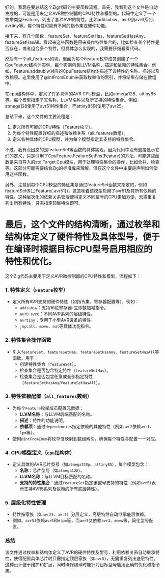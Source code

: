 好的，我现在要总结这个Zig代码的主要函数流程。首先，我看到这个文件是自动生成的，可能是用来定义AVR微控制器的CPU特性和模型的。代码中定义了一个枚举类型Feature，列出了各种AVR的特性，比如addsubiw、avr0到avr6系列、avrtiny等。每个特性可能有不同的指令集或硬件功能。

接下来，有几个函数：featureSet、featureSetHas、featureSetHasAny、featureSetHasAll。看起来这些函数是用来操作特性集合的，比如检查某个特性是否存在，或者组合多个特性。但具体怎么实现的，我需要仔细看看代码。

然后有一个all_features的块，里面为每个Feature枚举成员创建了一个CpuFeature结构体实例。每个实例包含LLVM名称、描述和依赖的特性集合。例如，Feature.addsubiw对应的CpuFeature结构体描述了该特性的名称、描述以及依赖项。这里使用了@intFromEnum来获取枚举值的索引，并将结果存储在数组中。

在cpu结构体中，定义了许多具体的AVR CPU模型，比如atmega128、attiny85等。每个模型指定了其名称、LLVM名称以及所支持的特性集合。例如，atmega128使用了avr51特性集合，而attiny85则使用了avr25。

总结下来，这个文件的主要流程是：
1. 定义所有可能的CPU特性（Feature枚举）。
2. 为每个特性配置详细的描述和依赖关系（all_features数组）。
3. 定义各种具体的CPU模型，并为每个模型指定其支持的特性集合。

不过，我有点困惑的是featureSet等函数的具体实现，因为代码中没有直接显示它们的定义，只是引用了CpuFeature.FeatureSetFns(Feature)的方法。可能这些函数是来自导入的std.Target.Cpu模块，用于处理特性集合的操作，比如合并、检查等。这部分可能需要结合Zig的标准库来理解，但在这个文件中主要是声明如何使用这些函数。

另外，注意到每个CPU模型的特征集是通过featureSet函数来指定的，例如featureSet(&[_]Feature{.avr51})，这意味着该模型启用了avr51及其所有依赖的特性。这种层次化的依赖关系管理使得定义不同型号的CPU更加方便，无需重复列出所有特性，只需指定顶层特性即可。

最后，这个文件的结构清晰，通过枚举和结构体定义了硬件特性及具体型号，便于在编译时根据目标CPU型号启用相应的特性和优化。
================================================
这个Zig代码主要用于定义AVR微控制器的CPU特性和模型，流程如下：

### 1. **特性定义（`Feature`枚举）**
   - 定义所有AVR支持的硬件特性（如指令集、寄存器配置等），例如：
     - `addsubiw`：支持16位寄存器-立即数加减指令。
     - `avr0`-`avr6`：不同AVR系列的层级特性。
     - `avrtiny`：专用于小型AVR设备的特性。
     - `jmpcall`、`movw`、`mul`等具体功能指令。

### 2. **特性集合操作函数**
   - 引入`featureSet`、`featureSetHas`、`featureSetHasAny`、`featureSetHasAll`等函数，用于：
     - 创建特性集合（`featureSet`）。
     - 检查集合是否包含特定特性（`featureSetHas`）。
     - 检查集合是否包含任意或全部指定特性（`featureSetHasAny`/`featureSetHasAll`）。

### 3. **特性依赖配置（`all_features`数组）**
   - 为每个`Feature`枚举成员配置元数据：
     - **LLVM名称**：与LLVM后端匹配的名称。
     - **描述**：特性的功能说明。
     - **依赖项**：通过`dependencies`指定依赖的其他特性（例如`avr2`依赖`avr1`、`lpm`等）。
   - 使用`@intFromEnum`将枚举值映射到数组索引，确保每个特性与配置一一对应。

### 4. **CPU模型定义（`cpu`结构体）**
   - 定义具体的AVR芯片型号（如`atmega328p`、`attiny85`），每个模型包含：
     - **名称**：芯片型号（如`atmega128`）。
     - **LLVM名称**：与LLVM目标匹配的名称。
     - **支持的特性集合**：通过`featureSet`指定该型号支持的特性（例如`avr51`表示支持AVR5系列及依赖的所有底层特性）。

### 5. **层级化特性管理**
   - 特性按家族（如`avr25`、`avr5`）分层定义，高层特性自动继承底层依赖。
   - 例如，`avr51`依赖`avr5`和`elpm`等，而`avr5`又依赖`avr3`、`movw`等，简化型号配置。

### 总结
该文件通过枚举和结构体定义了AVR的硬件特性及型号，利用依赖关系自动继承特性，使得配置具体芯片时只需指定顶层家族（如`avr5`），无需重复列出底层特性。这种设计便于维护和扩展，同时确保编译时能针对目标型号启用正确的优化和指令集。